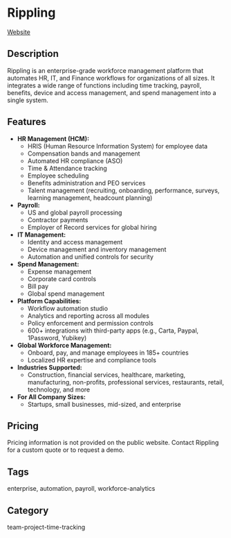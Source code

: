 # Rippling

[Website](https://www.rippling.com/)

## Description
Rippling is an enterprise-grade workforce management platform that automates HR, IT, and Finance workflows for organizations of all sizes. It integrates a wide range of functions including time tracking, payroll, benefits, device and access management, and spend management into a single system.

## Features
- **HR Management (HCM):**
  - HRIS (Human Resource Information System) for employee data
  - Compensation bands and management
  - Automated HR compliance (ASO)
  - Time & Attendance tracking
  - Employee scheduling
  - Benefits administration and PEO services
  - Talent management (recruiting, onboarding, performance, surveys, learning management, headcount planning)
- **Payroll:**
  - US and global payroll processing
  - Contractor payments
  - Employer of Record services for global hiring
- **IT Management:**
  - Identity and access management
  - Device management and inventory management
  - Automation and unified controls for security
- **Spend Management:**
  - Expense management
  - Corporate card controls
  - Bill pay
  - Global spend management
- **Platform Capabilities:**
  - Workflow automation studio
  - Analytics and reporting across all modules
  - Policy enforcement and permission controls
  - 600+ integrations with third-party apps (e.g., Carta, Paypal, 1Password, Yubikey)
- **Global Workforce Management:**
  - Onboard, pay, and manage employees in 185+ countries
  - Localized HR expertise and compliance tools
- **Industries Supported:**
  - Construction, financial services, healthcare, marketing, manufacturing, non-profits, professional services, restaurants, retail, technology, and more
- **For All Company Sizes:**
  - Startups, small businesses, mid-sized, and enterprise

## Pricing
Pricing information is not provided on the public website. Contact Rippling for a custom quote or to request a demo.

## Tags
enterprise, automation, payroll, workforce-analytics

## Category
team-project-time-tracking